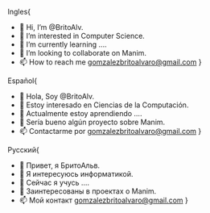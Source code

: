 Ingles{
- 👋 Hi, I’m @BritoAlv.
- 👀 I’m interested in Computer Science. 
- 🌱 I’m currently learning ....
- 💞️ I’m looking to collaborate on Manim.
- 📫 How to reach me gomzalezbritoalvaro@gmail.com 
}

Español{
- 👋 Hola, Soy @BritoAlv.
- 👀 Estoy interesado en Ciencias de la Computación.
- 🌱 Actualmente estoy aprendiendo ....
- 💞️ Sería bueno algún proyecto sobre Manim.
- 📫 Contactarme por gomzalezbritoalvaro@gmail.com 
}

Русский{
- 👋 Привет, я БритоАльв.
- 👀 Я интересуюсь информатикой.
- 🌱 Cейчас я учусь ....
- 💞️ Заинтересованы в проектах о Manim.
- 📫 Mой контакт gomzalezbritoalvaro@gmail.com 
}
